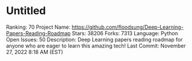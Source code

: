 # Untitled

Ranking: 70
Project Name: https://github.com/floodsung/Deep-Learning-Papers-Reading-Roadmap
Stars: 38206
Forks: 7313
Language: Python
Open Issues: 50
Description: Deep Learning papers reading roadmap for anyone who are eager to learn this amazing tech!
Last Commit: November 27, 2022 8:18 AM (EST)